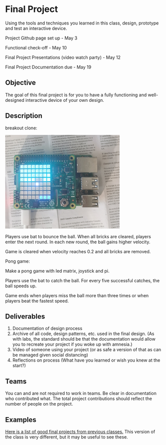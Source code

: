 # Final Project

Using the tools and techniques you learned in this class, design, prototype and test an interactive device.

Project Github page set up - May 3

Functional check-off - May 10
 
Final Project Presentations (video watch party) - May 12

Final Project Documentation due - May 19



## Objective

The goal of this final project is for you to have a fully functioning and well-designed interactive device of your own design.
 
## Description

breakout clone:

<img src="https://github.com/helensz98/Interactive-Lab-Hub/blob/Spring2021/Final%20Project/breakout_clone.jpg" height="300"> 

Players use bat to bounce the ball. When all bricks are cleared, players enter the next round. In each new round, the ball gains higher velocity.

Game is cleared when velocity reaches 0.2 and all bricks are removed. 

Pong game:

Make a pong game with led matrix, joystick and pi.

Players use the bat to catch the ball. For every five successful catches, the ball speeds up.

Game ends when players miss the ball more than three times or when players beat the fastest speed.

## Deliverables

1. Documentation of design process
2. Archive of all code, design patterns, etc. used in the final design. (As with labs, the standard should be that the documentation would allow you to recreate your project if you woke up with amnesia.)
3. Video of someone using your project (or as safe a version of that as can be managed given social distancing)
4. Reflections on process (What have you learned or wish you knew at the start?)


## Teams

You can and are not required to work in teams. Be clear in documentation who contributed what. The total project contributions should reflect the number of people on the project.

## Examples

[Here is a list of good final projects from previous classes.](https://github.com/FAR-Lab/Developing-and-Designing-Interactive-Devices/wiki/Previous-Final-Projects)
This version of the class is very different, but it may be useful to see these.
